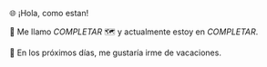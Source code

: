 🌐 ¡Hola, como estan!

👋 Me llamo _COMPLETAR_
🗺️ y actualmente estoy en _COMPLETAR_.

📆 En los próximos días, me gustaría irme de vacaciones.
